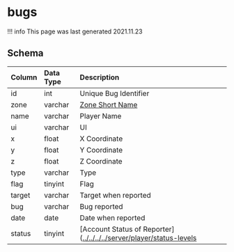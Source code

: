 # bugs

!!! info
	This page was last generated 2021.11.23

## Schema

| Column | Data Type | Description |
| :--- | :--- | :--- |
| id | int | Unique Bug Identifier |
| zone | varchar | [Zone Short Name](../../../../server/zones/zone-list) |
| name | varchar | Player Name |
| ui | varchar | UI |
| x | float | X Coordinate |
| y | float | Y Coordinate |
| z | float | Z Coordinate |
| type | varchar | Type |
| flag | tinyint | Flag |
| target | varchar | Target when reported |
| bug | varchar | Bug reported |
| date | date | Date when reported |
| status | tinyint | \[Account Status of Reporter\]([../../../../server/player/status-levels](../../../../server/player/status-levels) |

